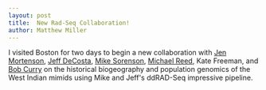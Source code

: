 ```yaml
---
layout: post
title:  New Rad-Seq Collaboration!
author: Matthew Miller
---
```


I visited Boston for two days to begin a new collaboration with [Jen Mortenson](http://ase.tufts.edu/biology/labs/reed/people/), [Jeff DeCosta](http://scholar.harvard.edu/jdacosta/home), [Mike Sorenson](http://people.bu.edu/msoren/), [Michael Reed](http://ase.tufts.edu/biology/labs/reed/people/), Kate Freeman, and [Bob Curry](http://www98.homepage.villanova.edu/robert.curry/) on the historical biogeography and population genomics of the West Indian mimids using Mike and Jeff's ddRAD-Seq impressive pipeline.